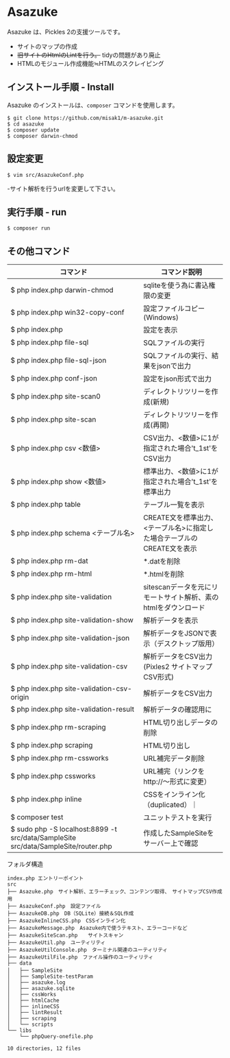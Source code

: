 Asazuke
=========

Asazuke は、Pickles 2の支援ツールです。

- サイトのマップの作成
- <strike>旧サイトのHtmlのLintを行う。</strike> tidyの問題があり廃止
- HTMLのモジュール作成機能≒HTMLのスクレイピング

## インストール手順 - Install

Asazuke のインストールは、`composer` コマンドを使用します。

```
$ git clone https://github.com/misak1/m-asazuke.git
$ cd asazuke
$ composer update
$ composer darwin-chmod
```

## 設定変更
```
$ vim src/AsazukeConf.php
```
-サイト解析を行うurlを変更して下さい。

## 実行手順 - run
```
$ composer run
```

## その他コマンド
|コマンド|コマンド説明|
|---|---|
|$ php index.php darwin-chmod|sqliteを使う為に書込権限の変更|
|$ php index.php win32-copy-conf|設定ファイルコピー(Windows)|
|$ php index.php |設定を表示|
|$ php index.php file-sql|SQLファイルの実行|
|$ php index.php file-sql-json|SQLファイルの実行、結果をjsonで出力|
|$ php index.php conf-json|設定をjson形式で出力|
|$ php index.php site-scan0|ディレクトリツリーを作成(新規)|
|$ php index.php site-scan|ディレクトリツリーを作成(再開)|
|$ php index.php csv <数値>|CSV出力、<数値>に1が指定された場合't_1st'をCSV出力|
|$ php index.php show <数値>|標準出力、<数値>に1が指定された場合't_1st'を標準出力|
|$ php index.php table|テーブル一覧を表示|
|$ php index.php schema <テーブル名>|CREATE文を標準出力、<テーブル名>に指定した場合テーブルのCREATE文を表示|
|$ php index.php rm-dat|*.datを削除|
|$ php index.php rm-html|*.htmlを削除|
|$ php index.php site-validation|sitescanデータを元にリモートサイト解析、素のhtmlをダウンロード|
|$ php index.php site-validation-show|解析データを表示|
|$ php index.php site-validation-json|解析データをJSONで表示（デスクトップ版用）|
|$ php index.php site-validation-csv|解析データをCSV出力(Pixles2 サイトマップCSV形式)|
|$ php index.php site-validation-csv-origin|解析データをCSV出力|
|$ php index.php site-validation-result|解析データの確認用に|
|$ php index.php rm-scraping|HTML切り出しデータの削除|
|$ php index.php scraping|HTML切り出し|
|$ php index.php rm-cssworks|URL補完データ削除|
|$ php index.php cssworks|URL補完（リンクをhttp://〜形式に変更）|
|$ php index.php inline| CSSをインライン化（duplicated）｜
|$ composer test|ユニットテストを実行|
|$ sudo php -S localhost:8899 -t src/data/SampleSite src/data/SampleSite/router.php|作成したSampleSiteをサーバー上で確認|


フォルダ構造

```
index.php エントリーポイント
src
├── Asazuke.php　サイト解析、エラーチェック、コンテンツ取得、　サイトマップCSV作成用
├── AsazukeConf.php　設定ファイル
├── AsazukeDB.php　DB（SQLite）接続＆SQL作成
├── AsazukeInlineCSS.php　CSSインライン化
├── AsazukeMessage.php　Asazuke内で使うテキスト、エラーコードなど
├── AsazukeSiteScan.php　　サイトスキャン
├── AsazukeUtil.php　ユーティリティ
├── AsazukeUtilConsole.php　ターミナル関連のユーティリティ
├── AsazukeUtilFile.php　ファイル操作のユーティリティ
├── data
│   ├── SampleSite　
│   ├── SampleSite-testParam
│   ├── asazuke.log
│   ├── asazuke.sqlite
│   ├── cssWorks
│   ├── htmlCache
│   ├── inlineCSS
│   ├── lintResult
│   ├── scraping
│   └── scripts
└── libs
    └── phpQuery-onefile.php

10 directories, 12 files
```
